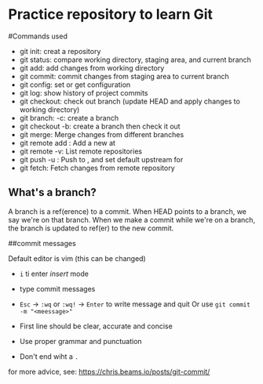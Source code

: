 # Practice repository to learn Git

#Commands used

- git init: creat a repository
- git status: compare working directory, staging area, and current branch
- git add: add changes from working directory
- git commit: commit changes from staging area to current branch
- git config: set or get configuration
- git log: show history of project commits
- git checkout: check out branch (update HEAD and apply changes to working directory)
- git branch: -c: create a branch 
- git checkout -b: create a branch then check it out 
- git merge: Merge changes from different branches 
- git remote add <remote> <url>: Add a new <remote> at <url>
- git remote -v: List remote repositories 
- git push -u <remote> <branch>: Push <branch> to <remote>, and set default upstream for <branch> 
- git fetch: Fetch changes from remote repository


## What's a branch?
A branch is a ref(erence) to a commit. When HEAD points to a branch, we say we're on that branch. When we make a commit while we're on a branch, the branch is updated to ref(er) to the new commit. 

##commit messages

Default editor is vim (this can be changed)
  - `i` ti enter *insert* mode
  - type commit messages
  - `Esc` -> `:wq` or `:wq!` -> `Enter` to write message and quit
Or use `git commit -m "<meessage>"`

- First line should be clear, accurate and concise
- Use proper grammar and punctuation
- Don't end wiht a `.`

for more advice, see: https://chris.beams.io/posts/git-commit/
